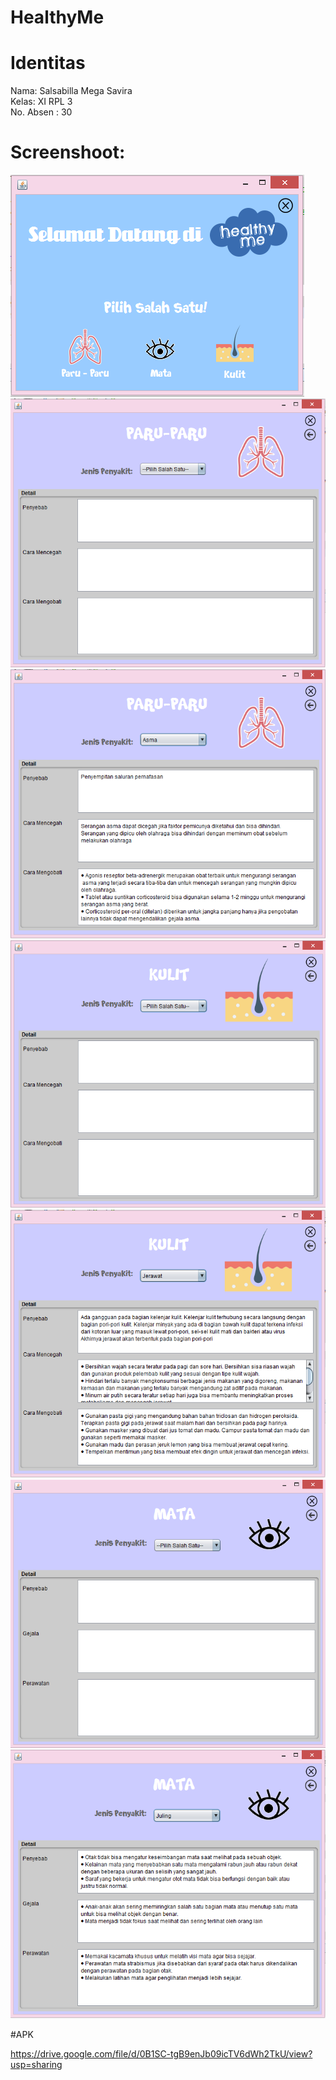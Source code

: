 # HealthyMe

# Identitas

Nama: Salsabilla Mega Savira <br>
Kelas: XI RPL 3 <br>
No. Absen : 30<br>

# Screenshoot:

![Screenshot](https://github.com/salsasavira/HealthyMe/blob/master/a.PNG)
![Screenshot](https://github.com/salsasavira/HealthyMe/blob/master/b.PNG)
![Screenshot](https://github.com/salsasavira/HealthyMe/blob/master/c.PNG)
![Screenshot](https://github.com/salsasavira/HealthyMe/blob/master/d.PNG)
![Screenshot](https://github.com/salsasavira/HealthyMe/blob/master/e.PNG)
![Screenshot](https://github.com/salsasavira/HealthyMe/blob/master/f.PNG)
![Screenshot](https://github.com/salsasavira/HealthyMe/blob/master/g.PNG)

#APK

https://drive.google.com/file/d/0B1SC-tgB9enJb09icTV6dWh2TkU/view?usp=sharing
